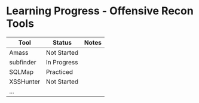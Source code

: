 # Learning Progress - Offensive Recon Tools

| Tool                 | Status         | Notes                      |
|----------------------|----------------|---------------------------|
| Amass                | Not Started    |                           |
| subfinder            | In Progress    |                           |
| SQLMap               | Practiced      |                           |
| XSSHunter            | Not Started    |                           |
| ...                  |                |                           |
